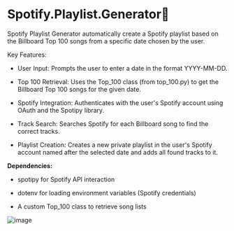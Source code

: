 # Spotify.Playlist.Generator🎵

<p>Spotify Playlist Generator automatically create a Spotify playlist based on the Billboard Top 100 songs from a specific date chosen by the user.</p>

</p>Key Features:

  - User Input: Prompts the user to enter a date in the format YYYY-MM-DD.

  - Top 100 Retrieval: Uses the Top_100 class (from top_100.py) to get the Billboard Top 100 songs for the given date.

 - Spotify Integration: Authenticates with the user's Spotify account using OAuth and the Spotipy library.

  - Track Search: Searches Spotify for each Billboard song to find the correct tracks.

 - Playlist Creation: Creates a new private playlist in the user's Spotify account named after the selected date and adds all found tracks to it.


**Dependencies:**

  - spotipy for Spotify API interaction

  - dotenv for loading environment variables (Spotify credentials)

  - A custom Top_100 class to retrieve song lists</p>

![image](https://github.com/user-attachments/assets/20b2b6a3-b145-4de9-8a4e-1114eb9862ec)

